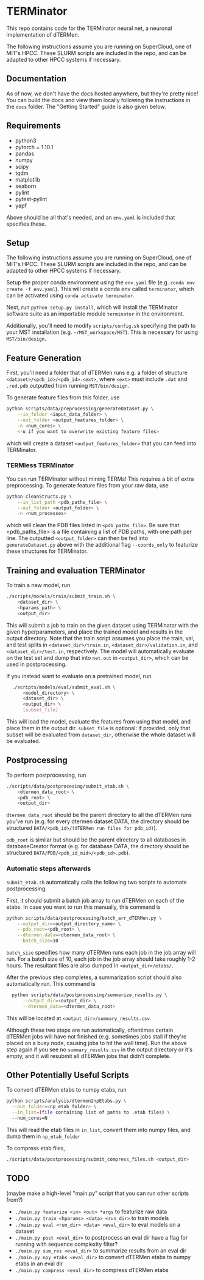 # TERMinator
This repo contains code for the TERMinator neural net, a neuronal implementation of dTERMen.

The following instructions assume you are running on SuperCloud, one of MIT's HPCC.
These SLURM scripts are included in the repo, and can be adapted to other HPCC systems if necessary.

## Documentation
As of now, we don't have the docs hosted anywhere, but they're pretty nice! You can build the docs and view them locally following the instructions in the `docs` folder. The "Getting Started" guide is also given below.

## Requirements
* python3
* pytorch = 1.10.1
* pandas
* numpy
* scipy
* tqdm
* matplotlib
* seaborn
* pylint
* pytest-pylint
* yapf

Above should be all that's needed, and an `env.yaml` is included that specifies these.

## Setup
The following instructions assume you are running on SuperCloud, one of MIT's HPCC.
These SLURM scripts are included in the repo, and can be adapted to other HPCC systems if necessary.

Setup the proper conda environment using the `env.yaml` file (e.g. `conda env create -f env.yaml`).
This will create a conda env called `terminator`, which can be activated using `conda activate terminator`.

Next, run `python setup.py install`, which will install the TERMinator software suite as an importable module `terminator` in the environment.

Additionally, you'll need to modify `scripts/config.sh` specifying the path to your MST installation (e.g. `~/MST_workspace/MST`).
This is necessary for using `MST/bin/design`.

## Feature Generation
First, you'll need a folder that of dTERMen runs e.g. a folder of structure `<dataset>/<pdb_id>/<pdb_id>.<ext>`,
where `<ext>` must include `.dat` and `.red.pdb` outputted from running `MST/bin/design`.

To generate feature files from this folder, use

```bash
python scripts/data/preprocessing/generateDataset.py \
    --in_folder <input_data_folder> \
    --out_folder <output_features_folder> \
    -n <num_cores> \
    <-u if you want to overwrite existing feature files>
```


which will create a dataset `<output_features_folder>` that you can feed into TERMinator.

### TERMless TERMinator
You can run TERMinator without mining TERMs! This requires a bit of extra preprocessing.
To generate feature files from your raw data, use

```bash
python cleanStructs.py \
    --in_list_path <pdb_paths_file> \
    --out_folder <output_folder> \
    -n <num_processes>
```

which will clean the PDB files listed in `<pdb_paths_file>`. Be sure that <pdb_paths_file> is a file containing a list of PDB paths,
with one path per line. The outputted `<output_folder>` can then be fed into `generateDataset.py` above
with the additional flag `--coords_only` to featurize these structures for TERMinator.

## Training and evaluation TERMinator
To train a new model, run

```bash
./scripts/models/train/submit_train.sh \
    <dataset_dir> \
    <hparams_path> \
    <output_dir>
```

This will submit a job to train on the given dataset using TERMinator with the given hyperparameters, and place the trained model and results in the output directory.
Note that the train script assumes you place the train, val, and test splits in `<dataset_dir>/train.in`, `<dataset_dir>/validation.in`, and `<dataset_dir>/test.in`, respectively.
The model will automatically evaluate on the test set and dump that into `net.out` in `<output_dir>`, which can be used in postprocessing.

If you instead want to evaluate on a pretrained model, run

```bash
  ./scripts/models/eval/submit_eval.sh \
      <model_directory> \
      <dataset_dir> \
      <output_dir> \
      [subset_file]
```

This will load the model, evaluate the features from using that model, and place them in the output dir.
`subset_file` is optional: if provided, only that subset will be evaluated from `dataset_dir`, otherwise the whole dataset will be evaluated.

## Postprocessing
To perform postprocessing, run

```bash
./scripts/data/postprocesing/submit_etab.sh \
    <dtermen_data_root> \
    <pdb_root> \
    <output_dir>
```

`dtermen_data_root` should be the parent directory to all the dTERMen runs you've run
(e.g. for every dtermen dataset DATA, the directory should be structured `DATA/<pdb_id>/(dTERMen run files for pdb_id)`).

`pdb_root` is similar but should be the parent directory to all databases in databaseCreator format
(e.g. for database DATA, the directory should be structured `DATA/PDB/<pdb_id_mid>/<pdb_id>.pdb`).

### Automatic steps afterwards
`submit_etab.sh` automatically calls the following two scripts to automate postprocessing.

First, it should submit a batch job array to run dTERMen on each of the etabs.
In case you want to run this manually, this command is

```bash
python scripts/data/postprocessing/batch_arr_dTERMen.py \
    --output_dir=<output_directory_name> \
    --pdb_root=<pdb_root> \
    --dtermen_data=<dtermen_data_root> \
    --batch_size=10
```

`batch_size` specifies how many dTERMen runs each job in the job array will run.
For a batch size of 10, each job in the job array should take roughly 1-2 hours.
The resultant files are also dumped in `<output_dir>/etabs/`.

After the previous step completes, a summarization script should also automatically run.
This command is
```bash
  python scripts/data/postprocessing/summarize_results.py \
      --output_dir=<output_dir> \
      --dtermen_data=<dtermen_data_root>
```

This will be located at `<output_dir>/summary_results.csv`.

Although these two steps are run automatically, oftentimes certain dTERMen jobs will have not finished
(e.g. sometimes jobs stall if they're placed on a busy node, causing jobs to hit the wall time).
Run the above step again if you see no `summary_results.csv` in the output directory or it's empty,
and it will resubmit all dTERMen jobs that didn't complete.

## Other Potentially Useful Scripts
To convert dTERMen etabs to numpy etabs, run

```bash
python scripts/analysis/dtermen2npEtabs.py \
  --out_folder=<np_etab_folder> \
  --in_list=(file containing list of paths to .etab files) \
  --num_cores=N
```

This will read the etab files in `in_list`, convert them into numpy files, and dump them in `np_etab_folder`

To compress etab files,

```bash
./scripts/data/postprocessing/submit_compress_files.sh <output_dir>
```

## TODO

(maybe make a high-level "main.py" script that you can run other scripts from?)
- `./main.py featurize <in> <out> *args` to featurize raw data
- `./main.py train <hparams> <data> <run_dir>` to train models
- `./main.py eval <run_dir> <data> <eval_dir>` to eval models on a dataset
- `./main.py post <eval_dir>` to postprocess an eval dir
    have a flag for running with sequence complexity filter?
- `./main.py sum_res <eval_dir>` to summarize results from an eval dir
- `./main.py npy_etabs <eval_dir>` to convert dTERMen etabs to numpy etabs in an eval dir
- `./main.py compress <eval_dir>` to compress dTERMen etabs

